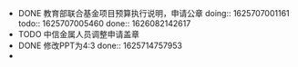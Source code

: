 - DONE 教育部联合基金项目预算执行说明，申请公章
  doing:: 1625707001161
  todo:: 1625707005460
  done:: 1626082142617
- TODO 中信金属人员调整申请盖章
- DONE 修改PPT为4:3
  done:: 1625714757953
-